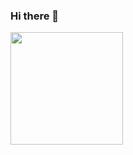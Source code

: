 ### Hi there 👋

<!--
**AhmadSaifurrohman/AhmadSaifurrohman** is a ✨ _special_ ✨ repository because its `README.md` (this file) appears on your GitHub profile.


Here are some ideas to get you started:

- 🔭 I’m currently working on ...
- 🌱 I’m currently learning ...
- 👯 I’m looking to collaborate on ...
- 🤔 I’m looking for help with ...
- 💬 Ask me about ...
- 📫 How to reach me: ...
- 😄 Pronouns: ...
- ⚡ Fun fact: ...
-->

<a href="https://github.com/AhmadSaifurrohman">
  <img height="180em" src="https://github-readme-stats-eight-theta.vercel.app/api?username=AhmadSaifurrohman&show_icons=true&theme=dark&include_all_commits=true&count_private=true&bg_color=0D1117"/>
<!--  
  <img height="180em" src="https://github-readme-stats-eight-theta.vercel.app/api/top-langs/?username=AhmadSaifurrohman&layout=compact&langs_count=8&theme=dark&bg_color=0D1117"/>
-->

